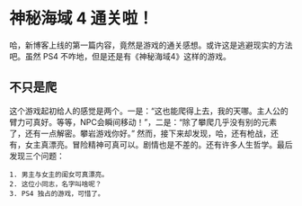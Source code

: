 神秘海域 4 通关啦！
===

哈，新博客上线的第一篇内容，竟然是游戏的通关感想。或许这是逃避现实的方法吧。虽然 PS4 不咋地，但是还是有《神秘海域4》这样的游戏。

## 不只是爬

这个游戏起初给人的感觉是两个。一是：“这也能爬得上去，我的天哪。主人公的臂力可真好。等等，NPC会瞬间移动！”，二是：“除了攀爬几乎没有别的元素了，还有一点解密。攀岩游戏你好。”
然而，接下来却发现，哈，还有枪战，还有，女主真漂亮。冒险精神可真可以。剧情也是不差的。还有许多人生哲学。最后发现三个问题：

	1. 男主与女主的闺女可真漂亮。
	2. 这位小同志，名字叫啥呢？
	3. PS4 独占的游戏，可惜了。
